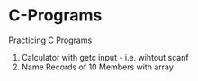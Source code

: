 # C-Programs
Practicing C Programs

1. Calculator with getc input - i.e. wihtout scanf
2. Name Records of 10 Members with array
